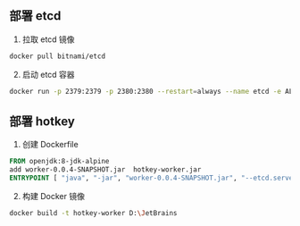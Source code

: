 ## 部署 etcd
1. 拉取 etcd 镜像
```bash
docker pull bitnami/etcd
```

2. 启动 etcd 容器
```bash
docker run -p 2379:2379 -p 2380:2380 --restart=always --name etcd -e ALLOW_NONE_AUTHENTICATION=yes -d bitnami/etcd:3.5.15
```

## 部署 hotkey
1. 创建 Dockerfile
```Dockerfile
FROM openjdk:8-jdk-alpine
add worker-0.0.4-SNAPSHOT.jar  hotkey-worker.jar
ENTRYPOINT [ "java", "-jar", "worker-0.0.4-SNAPSHOT.jar", "--etcd.server=127.0.0.1:2379"]
```

2. 构建 Docker 镜像
```bash
docker build -t hotkey-worker D:\JetBrains
```


